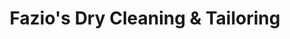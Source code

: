 ---
title: "Fazio's Dry Cleaning & Tailoring"
url: /milwaukee/fazios-dry-cleaning-and-tailoring/
shop: laundry
---